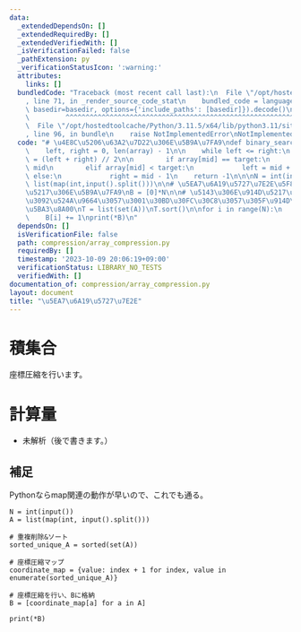 ```yaml
---
data:
  _extendedDependsOn: []
  _extendedRequiredBy: []
  _extendedVerifiedWith: []
  _isVerificationFailed: false
  _pathExtension: py
  _verificationStatusIcon: ':warning:'
  attributes:
    links: []
  bundledCode: "Traceback (most recent call last):\n  File \"/opt/hostedtoolcache/Python/3.11.5/x64/lib/python3.11/site-packages/onlinejudge_verify/documentation/build.py\"\
    , line 71, in _render_source_code_stat\n    bundled_code = language.bundle(stat.path,\
    \ basedir=basedir, options={'include_paths': [basedir]}).decode()\n          \
    \         ^^^^^^^^^^^^^^^^^^^^^^^^^^^^^^^^^^^^^^^^^^^^^^^^^^^^^^^^^^^^^^^^^^^^^^^^^^^^^^^^^\n\
    \  File \"/opt/hostedtoolcache/Python/3.11.5/x64/lib/python3.11/site-packages/onlinejudge_verify/languages/python.py\"\
    , line 96, in bundle\n    raise NotImplementedError\nNotImplementedError\n"
  code: "# \u4E8C\u5206\u63A2\u7D22\u306E\u5B9A\u7FA9\ndef binary_search(array, target):\n\
    \    left, right = 0, len(array) - 1\n\n    while left <= right:\n        mid\
    \ = (left + right) // 2\n\n        if array[mid] == target:\n            return\
    \ mid\n        elif array[mid] < target:\n            left = mid + 1\n       \
    \ else:\n            right = mid - 1\n    return -1\n\n\nN = int(input())\nA =\
    \ list(map(int,input().split()))\n\n# \u5EA7\u6A19\u5727\u7E2E\u5F8C\u306E\u914D\
    \u5217\u306E\u5B9A\u7FA9\nB = [0]*N\n\n# \u5143\u306E\u914D\u5217\u306E\u91CD\u8907\
    \u3092\u524A\u9664\u3057\u3001\u30BD\u30FC\u30C8\u3057\u305F\u914D\u5217T\u306E\
    \u5BA3\u8A00\nT = list(set(A))\nT.sort()\n\nfor i in range(N):\n    B[i] = binary_search(T,A[i])\n\
    \    B[i] += 1\nprint(*B)\n"
  dependsOn: []
  isVerificationFile: false
  path: compression/array_compression.py
  requiredBy: []
  timestamp: '2023-10-09 20:06:19+09:00'
  verificationStatus: LIBRARY_NO_TESTS
  verifiedWith: []
documentation_of: compression/array_compression.py
layout: document
title: "\u5EA7\u6A19\u5727\u7E2E"
---
```


# 積集合
座標圧縮を行います。

# 計算量
- 未解析（後で書きます。）

## 補足
Pythonならmap関連の動作が早いので、これでも通る。

```Python: array_compression.py
N = int(input())
A = list(map(int, input().split()))

# 重複削除&ソート
sorted_unique_A = sorted(set(A))

# 座標圧縮マップ
coordinate_map = {value: index + 1 for index, value in enumerate(sorted_unique_A)}

# 座標圧縮を行い、Bに格納
B = [coordinate_map[a] for a in A]

print(*B)
```